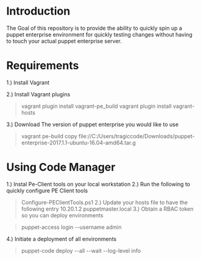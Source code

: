 # Introduction
The Goal of this repository is to provide the ability to quickly spin up a puppet enterprise environment for quickly testing changes without having to touch your actual puppet enterprise server.


# Requirements
1.) Install Vagrant

2.) Install Vagrant plugins
> vagrant plugin install vagrant-pe_build
> vagrant plugin install vagrant-hosts

3.) Download The version of puppet enterprise you would like to use
> vagrant pe-build copy file://C:/Users/tragiccode/Downloads/puppet-enterprise-2017.1.1-ubuntu-16.04-amd64.tar.g


# Using Code Manager
1.) Instal Pe-Client tools on your local workstation
2.) Run the following to quickly configure PE Client tools
> Configure-PEClientTools.ps1
2.) Update your hosts file to have the following entry
10.20.1.2     puppetmaster.local
3.) Obtain a RBAC token so you can deploy environments

> puppet-access login --username admin

4.) Initiate a deployment of all environments

> puppet-code deploy --all --wait --log-level info
